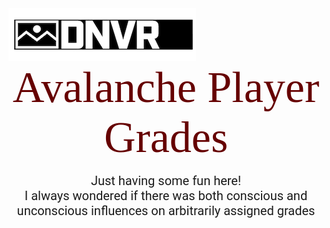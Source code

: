 <img src="pics/dnvr.png">
<br>
<p id="title">Avalanche Player Grades</p>
<br>
<p id="desc">Just having some fun here! <br> I always wondered if there was both conscious and unconscious influences on arbitrarily assigned grades</p>


<style>
@import url('https://fonts.googleapis.com/css2?family=Bitter:wght@500&display=swap');
@import url('https://fonts.googleapis.com/css2?family=Bitter:wght@500&family=Roboto:wght@500&display=swap');
#title{
margin: auto;
text-align: center;
font-size: 70px;
color: #660000;
font-family: 'Bitter', serif;
}

#desc{
margin: auto;
text-align: center;
font-size: 20px;
font-family: 'Roboto', sans-serif;
}

</style>
